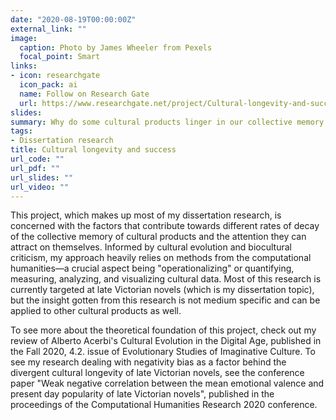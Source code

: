 ```yaml
---
date: "2020-08-19T00:00:00Z"
external_link: ""
image:
  caption: Photo by James Wheeler from Pexels
  focal_point: Smart
links:
- icon: researchgate
  icon_pack: ai
  name: Follow on Research Gate
  url: https://www.researchgate.net/project/Cultural-longevity-and-success
slides:
summary: Why do some cultural products linger in our collective memory longer than others?
tags:
- Dissertation research
title: Cultural longevity and success
url_code: ""
url_pdf: ""
url_slides: ""
url_video: ""
---
```


This project, which makes up most of my dissertation research, is concerned with the factors that contribute towards different rates of decay of the collective memory of cultural products and the attention they can attract on themselves. Informed by cultural evolution and biocultural criticism, my approach heavily relies on methods from the computational humanities—a crucial aspect being "operationalizing" or quantifying, measuring, analyzing, and visualizing cultural data. Most of this research is currently targeted at late Victorian novels (which is my dissertation topic), but the insight gotten from this research is not medium specific and can be applied to other cultural products as well.

To see more about the theoretical foundation of this project, check out my review of Alberto Acerbi's Cultural Evolution in the Digital Age, published in the Fall 2020, 4.2. issue of Evolutionary Studies of Imaginative Culture. To see my research dealing with negativity bias as a factor behind the divergent cultural longevity of late Victorian novels, see the conference paper "Weak negative correlation between the mean emotional valence and present day popularity of late Victorian novels", published in the proceedings of the Computational Humanities Research 2020 conference.